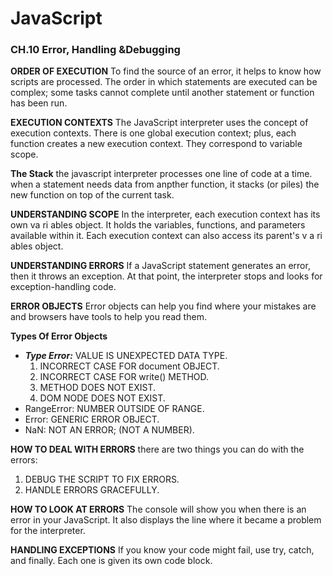 # JavaScript

### CH.10 Error, Handling &Debugging
**ORDER OF EXECUTION**
To find the source of an error, it helps to know how scripts are processed.
The order in which statements are executed can be complex; some tasks cannot complete until another statement or function has been run.

**EXECUTION CONTEXTS**
The JavaScript interpreter uses the concept of execution contexts.
There is one global execution context; plus, each function creates a new execution context. They correspond to variable scope.

**The Stack**
the javascript interpreter processes one line of code at a time.
when a statement needs data from anpther function, it stacks (or piles) the new function on top of the current task.

**UNDERSTANDING SCOPE**
In the interpreter, each execution context has its own va ri ables object.
It holds the variables, functions, and parameters available within it.
Each execution context can also access its parent's v a ri ables object.

**UNDERSTANDING ERRORS**
If a JavaScript statement generates an error, then it throws an exception.
At that point, the interpreter stops and looks for exception-handling code.

**ERROR OBJECTS**
Error objects can help you find where your mistakes are and browsers have tools to help you read them.

**Types Of Error Objects**
- **_Type Error:_** VALUE IS UNEXPECTED DATA TYPE.
  1. INCORRECT CASE FOR document OBJECT.
  2. INCORRECT CASE FOR write() METHOD. 
  3. METHOD DOES NOT EXIST.
  4. DOM NODE DOES NOT EXIST.
- RangeError: NUMBER OUTSIDE OF RANGE.
- Error: GENERIC ERROR OBJECT.
- NaN: NOT AN ERROR; (NOT A NUMBER).

**HOW TO DEAL WITH ERRORS**
there are two things you can do with the errors:
1. DEBUG THE SCRIPT TO FIX ERRORS.
2. HANDLE ERRORS GRACEFULLY.

**HOW TO LOOK AT ERRORS**
The console will show you when there is an error in your JavaScript. It also displays the line where it became a problem for the interpreter.

**HANDLING EXCEPTIONS**
If you know your code might fail, use try, catch, and finally.
Each one is given its own code block.